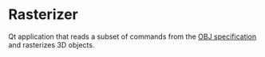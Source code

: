 # Rasterizer

Qt application that reads a subset of commands from the
[OBJ specification](https://www.cs.cmu.edu/~mbz/personal/graphics/obj.html)
and rasterizes 3D objects.
